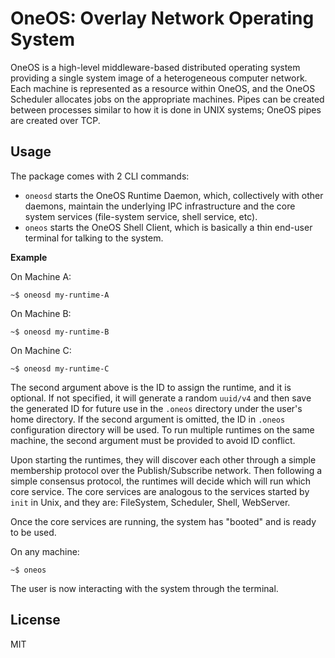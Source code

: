 # OneOS: Overlay Network Operating System

OneOS is a high-level middleware-based distributed operating system providing a single system image of a heterogeneous computer network. Each machine is represented as a resource within OneOS, and the OneOS Scheduler allocates jobs on the appropriate machines. Pipes can be created between processes similar to how it is done in UNIX systems; OneOS pipes are created over TCP.


## Usage

The package comes with 2 CLI commands:

* `oneosd` starts the OneOS Runtime Daemon, which, collectively with other daemons, maintain the underlying IPC infrastructure and the core system services (file-system service, shell service, etc).
* `oneos` starts the OneOS Shell Client, which is basically a thin end-user terminal for talking to the system.


**Example**

On Machine A:
```
~$ oneosd my-runtime-A
```

On Machine B:
```
~$ oneosd my-runtime-B
```

On Machine C:
```
~$ oneosd my-runtime-C
```

The second argument above is the ID to assign the runtime, and it is optional. If not specified, it will generate a random `uuid/v4` and then save the generated ID for future use in the `.oneos` directory under the user's home directory. If the second argument is omitted, the ID in `.oneos` configuration directory will be used. To run multiple runtimes on the same machine, the second argument must be provided to avoid ID conflict.

Upon starting the runtimes, they will discover each other through a simple membership protocol over the Publish/Subscribe network. Then following a simple consensus protocol, the runtimes will decide which will run which core service. The core services are analogous to the services started by `init` in Unix, and they are: FileSystem, Scheduler, Shell, WebServer.

Once the core services are running, the system has "booted" and is ready to be used.

On any machine:
```
~$ oneos
```

The user is now interacting with the system through the terminal.


## License

MIT